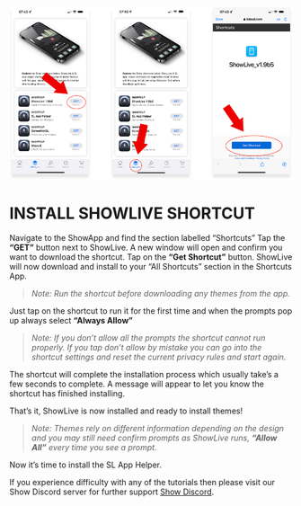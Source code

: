 ![enter image description here](https://github.com/duke4e/showData/raw/main/howTo/images/page1/page1_ss.png)

# INSTALL SHOWLIVE SHORTCUT

Navigate to the ShowApp and find the section labelled “Shortcuts” Tap the **“GET”** button next to ShowLive. A new window will open and confirm you want to download the shortcut. Tap on the **“Get Shortcut”** button.
ShowLive will now download and install to your “All Shortcuts” section in the Shortcuts App. 

> *Note: Run the shortcut before downloading any themes from the app.*

Just tap on the shortcut to run it for the first time and when the prompts pop up always select **“Always Allow”**

> *Note: If you don’t allow all the prompts the shortcut cannot run properly. If you tap don’t allow by mistake you can go into the shortcut settings and reset the current privacy rules and start again.*

The shortcut will complete the installation process which usually take’s a few seconds to complete. A message will appear to let you know the shortcut has finished installing.

That’s it, ShowLive is now installed and ready to install themes! 

> *Note: Themes rely on different information depending on the design and you may still need confirm prompts as ShowLive runs, ***“Allow All”*** every time you see a prompt.*

Now it’s time to install the SL App Helper.

If you experience difficulty with any of the tutorials then please visit our Show Discord server for further support [Show Discord](https://discord.gg/ab5H95YYXd).


